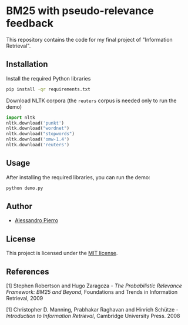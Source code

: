 # BM25 with pseudo-relevance feedback

This repository contains the code for my final project of "Information Retrieval".

## Installation

Install the required Python libraries

```bash
pip install -qr requirements.txt
```

Download NLTK corpora (the ```reuters``` corpus is needed only to run the demo)

```python
import nltk
nltk.download('punkt')
nltk.download("wordnet")
nltk.download("stopwords")
nltk.download('omw-1.4')
nltk.download('reuters')
```
## Usage

After installing the required libraries, you can run the demo:

```python
python demo.py
```

## Author

- [Alessandro Pierro](https://github.com/AlessandroPierro)

## License

This project is licensed under the [MIT license](LICENSE).

## References

<a id="1">[1]</a> 
Stephen Robertson and Hugo Zaragoza - 
*The Probabilistic Relevance Framework: BM25 and Beyond*,
Foundations and Trends in Information Retrieval, 2009

<a id="2">[1]</a> 
Christopher D. Manning, Prabhakar Raghavan and Hinrich Schütze - 
*Introduction to Information Retrieval*,
Cambridge University Press. 2008